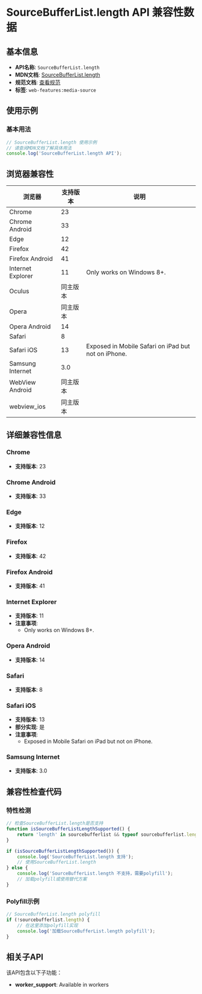 # SourceBufferList.length API 兼容性数据

## 基本信息

- **API名称**: `SourceBufferList.length`
- **MDN文档**: [SourceBufferList.length](https://developer.mozilla.org/docs/Web/API/SourceBufferList/length)
- **规范文档**: [查看规范](https://w3c.github.io/media-source/#dom-sourcebufferlist-length)
- **标签**: `web-features:media-source`

## 使用示例

### 基本用法

```javascript
// SourceBufferList.length 使用示例
// 请查阅MDN文档了解具体用法
console.log('SourceBufferList.length API');
```

## 浏览器兼容性

| 浏览器 | 支持版本 | 说明 |
|--------|----------|------|
| Chrome | 23 |  |
| Chrome Android | 33 |  |
| Edge | 12 |  |
| Firefox | 42 |  |
| Firefox Android | 41 |  |
| Internet Explorer | 11 | Only works on Windows 8+. |
| Oculus | 同主版本 |  |
| Opera | 同主版本 |  |
| Opera Android | 14 |  |
| Safari | 8 |  |
| Safari iOS | 13 | Exposed in Mobile Safari on iPad but not on iPhone. |
| Samsung Internet | 3.0 |  |
| WebView Android | 同主版本 |  |
| webview_ios | 同主版本 |  |

## 详细兼容性信息

### Chrome

- **支持版本**: 23

### Chrome Android

- **支持版本**: 33

### Edge

- **支持版本**: 12

### Firefox

- **支持版本**: 42

### Firefox Android

- **支持版本**: 41

### Internet Explorer

- **支持版本**: 11
- **注意事项**:
  - Only works on Windows 8+.

### Opera Android

- **支持版本**: 14

### Safari

- **支持版本**: 8

### Safari iOS

- **支持版本**: 13
- **部分实现**: 是
- **注意事项**:
  - Exposed in Mobile Safari on iPad but not on iPhone.

### Samsung Internet

- **支持版本**: 3.0

## 兼容性检查代码

### 特性检测

```javascript
// 检查SourceBufferList.length是否支持
function isSourceBufferListLengthSupported() {
    return 'length' in sourcebufferlist && typeof sourcebufferlist.length === 'function';
}

if (isSourceBufferListLengthSupported()) {
    console.log('SourceBufferList.length 支持');
    // 使用SourceBufferList.length
} else {
    console.log('SourceBufferList.length 不支持，需要polyfill');
    // 加载polyfill或使用替代方案
}
```

### Polyfill示例

```javascript
// SourceBufferList.length polyfill
if (!sourcebufferlist.length) {
    // 在这里添加polyfill实现
    console.log('加载SourceBufferList.length polyfill');
}
```

## 相关子API

该API包含以下子功能：

- **worker_support**: Available in workers

